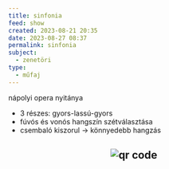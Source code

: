 ```yaml
---
title: sinfonia
feed: show
created: 2023-08-21 20:35
date: 2023-08-27 08:37
permalink: sinfonia
subject:
  - zenetöri
type:
  - műfaj
---
```


nápolyi opera nyitánya

- 3 részes: gyors-lassú-gyors
- fúvós és vonós hangszín szétválasztása
- csembaló kiszorul -> könnyedebb hangzás



## <p style="text-align: center;"><img src="https://chart.googleapis.com/chart?cht=qr&chl=https://notes.andrasdenes.com/sinfonia&chs=180x180&choe=UTF-8&chld=L|2" alt="qr code"></p>

